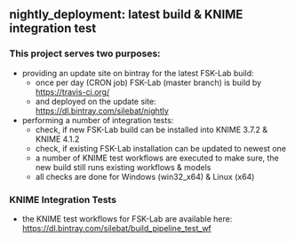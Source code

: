 ## nightly_deployment: latest build & KNIME integration test

### This project serves two purposes:
- providing an update site on bintray for the latest FSK-Lab build: 
  - once per day (CRON job) FSK-Lab (master branch) is build by https://travis-ci.org/ 
  - and deployed on the update site: https://dl.bintray.com/silebat/nightly
- performing a number of integration tests:
  - check, if new FSK-Lab build can be installed into KNIME 3.7.2 & KNIME 4.1.2
  - check, if existing FSK-Lab installation can be updated to newest one
  - a number of KNIME test workflows are executed to make sure, the new build still runs existing workflows & models
  - all checks are done for Windows (win32_x64) & Linux (x64)
  
### KNIME Integration Tests

- the KNIME test workflows for FSK-Lab are available here: https://dl.bintray.com/silebat/build_pipeline_test_wf
